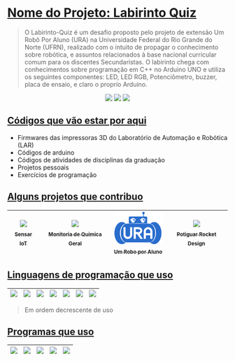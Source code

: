 <h1 align="left">
    <a href="https://github.com/Jordaniano/Projeto-URA">Nome do Projeto: Labirinto Quiz</a>
</h1>

> O Labirinto-Quiz é um desafio proposto pelo projeto de extensão Um Robô Por Aluno (URA) na Universidade Federal do Rio Grande do Norte (UFRN), realizado com o intuito de propagar o conhecimento sobre robótica, e assuntos relacionados à base nacional curricular comum para os discentes Secundaristas. 
> O labirinto chega com conhecimentos sobre programação em C++ no Arduino UNO e utiliza os seguintes componentes: LED, LED RGB, Potenciômetro, buzzer, placa de ensaio, e claro o proprío Arduino.

<div align="center">
  <a href="https://www.instagram.com/pedrofeelippe/"><img src="https://img.shields.io/badge/Instagram-%23E4405F.svg?style=for-the-badge&logo=Instagram&logoColor=white"></a>
  <a href="http://www.pudim.com.br/"><img src="https://img.shields.io/badge/🍮-Pudim-%23E4405F.svg?style=for-the-badge"></a>
  <a href="https://www.linkedin.com/in/pedro-felipe-122931102/"><img src="https://img.shields.io/badge/linkedin-%230077B5.svg?style=for-the-badge&logo=linkedin&logoColor=white"></a>
</div>

<h2 align="left">
    <a href="https://github.com/NeptUser">Códigos que vão estar por aqui</a>
</h2>

- Firmwares das impressoras 3D do Laboratório de Automação e Robótica (LAR)
- Códigos de arduino
- Códigos de atividades de disciplinas da graduação
- Projetos pessoais
- Exercícios de programação

<h2 align="left">
    <a href="https://github.com/NeptUser">Alguns projetos que contribuo</a>
</h2>

[<img src="https://avatars.githubusercontent.com/u/107939788?v=4" width=115><br><sub>Sensar IoT</sub>](.) | [<img src="https://www.instagram.com/p/Cw8AvOmrylQ/?img" width=115><br><sub>Monitoria de Química Geral</sub>](https://www.instagram.com/mqgect/) | [<img src="https://github.com/Natalnet/ura-codes/blob/master/imagens/ura.png" width=115><br><sub>Um Robo por Aluno</sub>](https://github.com/Natalnet/ura-codes#um-rob%C3%B4-por-aluno) | [<img src="https://media.licdn.com/dms/image/C510BAQGgEaNxFpSBTQ/company-logo_200_200/0/1519942224527?e=1705536000&v=beta&t=qnjBdz8mouD38gZ9ey12csys32_Bk5ca_yGBTa43bAs" width=115><br><sub>Potiguar Rocket Design</sub>](https://www.linkedin.com/company/potiguarrocketdesign/) |
| :---: | :---: | :---: | :---: |

<h2 align="left">
    <a href="https://github.com/NeptUser">Linguagens de programação que uso</a>
</h2>

<img src="https://cdn.jsdelivr.net/gh/devicons/devicon/icons/arduino/arduino-original.svg" width=115>| <img src="https://cdn.jsdelivr.net/gh/devicons/devicon/icons/cplusplus/cplusplus-original.svg" width=115> | <img src="https://cdn.jsdelivr.net/gh/devicons/devicon/icons/python/python-original.svg" width=115> | <img src="https://cdn.jsdelivr.net/gh/devicons/devicon/icons/javascript/javascript-original.svg" width=115> | <img src="https://cdn.jsdelivr.net/gh/devicons/devicon/icons/java/java-original.svg" width=115> | <img src="https://cdn.jsdelivr.net/gh/devicons/devicon/icons/latex/latex-original.svg" width=115> | <img src="https://cdn.jsdelivr.net/gh/devicons/devicon/icons/dart/dart-original.svg" width=115>
| :---: | :---: | :---: | :---: | :---: | :---: | :---: |

> Em ordem decrescente de uso

<h2 align="left">
    <a href="https://github.com/NeptUser">Programas que uso</a>
</h2>

<img src="https://camo.githubusercontent.com/5fa137d222dde7b69acd22c6572a065ce3656e6ffa1f5e88c1b5c7a935af3cc6/68747470733a2f2f63646e2e6a7364656c6976722e6e65742f67682f64657669636f6e732f64657669636f6e2f69636f6e732f7673636f64652f7673636f64652d6f726967696e616c2e737667" width=115>| <img src="https://seeklogo.com/images/A/autodesk-fusion-360-logo-7F72A76397-seeklogo.com.png" width=115> | <img src="https://img.utdstc.com/icon/97a/a5e/97aa5e531fee9e0b18d7028609d091062db6e392c49e45859ba0aeeeb118eae4:200" width=115> | <img src="https://brandslogos.com/wp-content/uploads/images/large/arduino-logo-1.png" width=115> | <img src="https://cdn.jsdelivr.net/gh/devicons/devicon/icons/photoshop/photoshop-plain.svg" width=115> |
| :---: | :---: | :---: | :---: | :---: |
